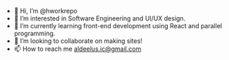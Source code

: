- 👋 Hi, I’m @hworkrepo
- 👀 I’m interested in Software Engineering and UI/UX design.
- 🌱 I’m currently learning front-end development using React and parallel programming.
- 💞️ I’m looking to collaborate on making sites!
- 📫 How to reach me aldeelus.ic@gmail.com

<!---
hworkrepo/hworkrepo is a ✨ special ✨ repository because its `README.md` (this file) appears on your GitHub profile.
You can click the Preview link to take a look at your changes.
--->
